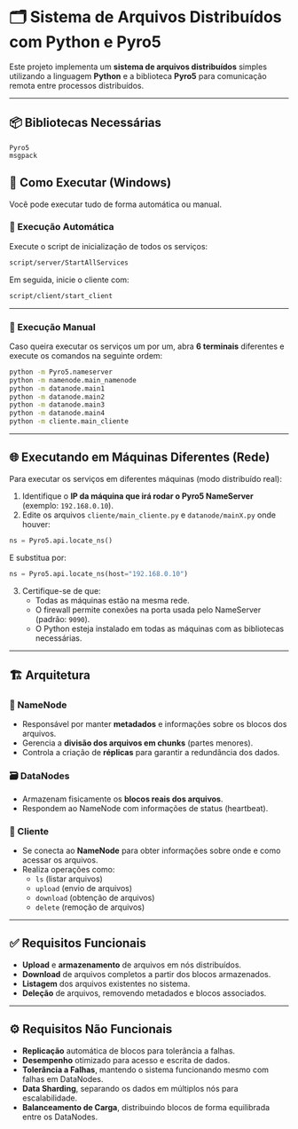 
# 🗂️ Sistema de Arquivos Distribuídos com Python e Pyro5

Este projeto implementa um **sistema de arquivos distribuídos** simples utilizando a linguagem **Python** e a biblioteca **Pyro5** para comunicação remota entre processos distribuídos.

---

## 📦 Bibliotecas Necessárias

```
Pyro5
msgpack
```


## 🚀 Como Executar (Windows)

Você pode executar tudo de forma automática ou manual.

### 🔁 Execução Automática

Execute o script de inicialização de todos os serviços:

```bash
script/server/StartAllServices
```

Em seguida, inicie o cliente com:

```bash
script/client/start_client
```

---

### 🧩 Execução Manual

Caso queira executar os serviços um por um, abra **6 terminais** diferentes e execute os comandos na seguinte ordem:

```bash
python -m Pyro5.nameserver
python -m namenode.main_namenode
python -m datanode.main1
python -m datanode.main2
python -m datanode.main3
python -m datanode.main4
python -m cliente.main_cliente
```

---

## 🌐 Executando em Máquinas Diferentes (Rede)

Para executar os serviços em diferentes máquinas (modo distribuído real):

1. Identifique o **IP da máquina que irá rodar o Pyro5 NameServer** (exemplo: `192.168.0.10`).
2. Edite os arquivos `cliente/main_cliente.py` e `datanode/mainX.py` onde houver:

```python
ns = Pyro5.api.locate_ns()
```

E substitua por:

```python
ns = Pyro5.api.locate_ns(host="192.168.0.10")
```

3. Certifique-se de que:
   - Todas as máquinas estão na mesma rede.
   - O firewall permite conexões na porta usada pelo NameServer (padrão: `9090`).
   - O Python esteja instalado em todas as máquinas com as bibliotecas necessárias.

---


## 🏗️ Arquitetura

### 🧠 NameNode
- Responsável por manter **metadados** e informações sobre os blocos dos arquivos.
- Gerencia a **divisão dos arquivos em chunks** (partes menores).
- Controla a criação de **réplicas** para garantir a redundância dos dados.

### 🗃️ DataNodes
- Armazenam fisicamente os **blocos reais dos arquivos**.
- Respondem ao NameNode com informações de status (heartbeat).

### 👤 Cliente
- Se conecta ao **NameNode** para obter informações sobre onde e como acessar os arquivos.
- Realiza operações como:
  - `ls` (listar arquivos)
  - `upload` (envio de arquivos)
  - `download` (obtenção de arquivos)
  - `delete` (remoção de arquivos)

---

## ✅ Requisitos Funcionais

-  **Upload** e **armazenamento** de arquivos em nós distribuídos.
-  **Download** de arquivos completos a partir dos blocos armazenados.
-  **Listagem** dos arquivos existentes no sistema.
-  **Deleção** de arquivos, removendo metadados e blocos associados.

---

## ⚙️ Requisitos Não Funcionais

-  **Replicação** automática de blocos para tolerância a falhas.
-  **Desempenho** otimizado para acesso e escrita de dados.
-  **Tolerância a Falhas**, mantendo o sistema funcionando mesmo com falhas em DataNodes.
-  **Data Sharding**, separando os dados em múltiplos nós para escalabilidade.
-  **Balanceamento de Carga**, distribuindo blocos de forma equilibrada entre os DataNodes.



